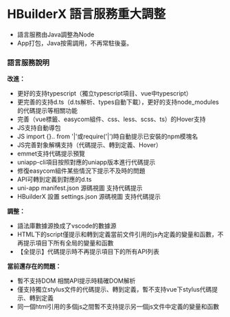 # HBuilderX 語言服務重大調整

- 語言服務由Java調整為Node
- App打包，Java按需調用，不再常駐後臺。

### 語言服務說明

**改進：**
- 更好的支持typescript（獨立typescript項目、vue中typescript）
- 更完善的支持d.ts（d.ts解析、types自動下載），更好的支持node_modules的代碼提示等相關功能
- 完善（vue標籤、easycom組件、css、less、scss、ts）的Hover支持
- JS支持自動導包
- JS import {}.. from '|'或require('|')時自動提示已安裝的npm模塊名
- JS完善對象解構支持（代碼提示、轉到定義、Hover）
- emmet支持代碼提示預覽
- uniapp-cli項目按照對應的uniapp版本進行代碼提示
- 修復easycom組件某些情況下提示不及時的問題
- API可轉到定義到對應的d.ts
- uni-app manifest.json 源碼視圖 支持代碼提示
- HBuilderX 設置 settings.json 源碼視圖 支持代碼提示

**調整：**
- 語法庫數據源換成了vscode的數據源
- HTML下的script僅提示和轉到定義當前文件引用的js內定義的變量和函數，不再提示項目下所有全局的變量和函數
- 【全提示】代碼提示時不再提示項目下的所有API列表

**當前還存在的問題：**
- 暫不支持DOM 相關API提示時精確DOM解析
- 僅支持獨立stylus文件的代碼提示、轉到定義，暫不支持vue下stylus代碼提示、轉到定義
- 同一個html引用的多個js之間暫不支持提示另一個js文件中定義的變量和函數
